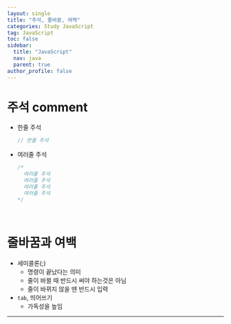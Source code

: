 ```yaml
---
layout: single
title: "주석, 줄바꿈, 여백"
categories: Study JavaScript
tag: JavaScript
toc: false
sidebar:
  title: "JavaScript"
  nav: java
  parent: true
author_profile: false
---
```


# 주석 comment
- 한줄 주석
  ```javascript
  // 한줄 주석
  ```
- 여러줄 주석
  ```javascript
  /*
    여러줄 주석
    여러줄 주석
    여러줄 주석
    여러줄 주석
  */
  ```
<br>

# 줄바꿈과 여백
- 세미콜론(;)
  - 명령이 끝났다는 의미
  - 줄이 바뀔 때 반드시 써야 하는것은 아님
  - 줄이 바뀌지 않을 땐 반드시 입력
- `tab`, 띄어쓰기
  - 가독성을 높임

---
